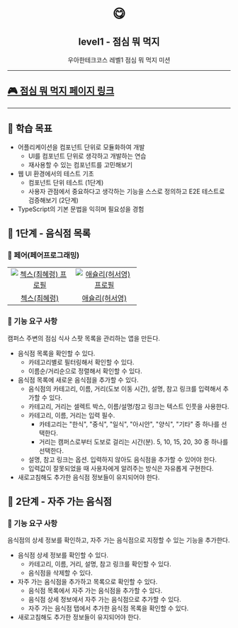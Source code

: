 <h1 align="middle">😋</h1>
<h2 align="middle">level1 - 점심 뭐 먹지</h2>
<p align="middle">우아한테크코스 레벨1 점심 뭐 먹지 미션</p>

---

## [🎮 점심 뭐 먹지 페이지 링크](https://hyeryongchoi.github.io/javascript-lunch/)

---

## 📍 학습 목표

- 어플리케이션을 컴포넌트 단위로 모듈화하여 개발
  - UI를 컴포넌트 단위로 생각하고 개발하는 연습
  - 재사용할 수 있는 컴포넌트를 고민해보기
- 웹 UI 환경에서의 테스트 기초
  - 컴포넌트 단위 테스트 (1단계)
  - 사용자 관점에서 중요하다고 생각하는 기능을 스스로 정의하고 E2E 테스트로 검증해보기 (2단계)
- TypeScript의 기본 문법을 익히며 필요성을 경험

## 🚀 1단계 - 음식점 목록

### 🙏 페어(페어프로그래밍)

<table>
  <tr>
    <td align="center" width="130px">
      <a href="https://github.com/HyeryongChoi" target="_blank">
        <img src="https://avatars.githubusercontent.com/u/24777828?v=4" alt="첵스(최혜령) 프로필" />
      </a>
    </td>
    <td align="center" width="130px">
      <a href="https://github.com/jeonjeunghoon" target="_blank">
        <img src="https://avatars.githubusercontent.com/u/51967731?v=4" alt="애슐리(허서영) 프로필" />
      </a>
    </td>
  </tr>
  <tr>
    <td align="center">
      <a href="https://github.com/HyeryongChoi" target="_blank">
        첵스(최혜령)
      </a>
    </td>
    <td align="center">
      <a href="https://github.com/ashleysyheo" target="_blank">
        애슐리(허서영)
      </a>
    </td>
  </tr>
</table>

### 🎯 기능 요구 사항

캠퍼스 주변의 점심 식사 스팟 목록을 관리하는 앱을 만든다.

- 음식점 목록을 확인할 수 있다.
  - 카테고리별로 필터링해서 확인할 수 있다.
  - 이름순/거리순으로 정렬해서 확인할 수 있다.
- 음식점 목록에 새로운 음식점을 추가할 수 있다.
  - 음식점의 카테고리, 이름, 거리(도보 이동 시간), 설명, 참고 링크를 입력해서 추가할 수 있다.
  - 카테고리, 거리는 셀렉트 박스, 이름/설명/참고 링크는 텍스트 인풋을 사용한다.
  - 카테고리, 이름, 거리는 입력 필수.
    - 카테고리는 "한식", "중식", "일식", "아시안", "양식", "기타" 중 하나를 선택한다.
    - 거리는 캠퍼스로부터 도보로 걸리는 시간(분). 5, 10, 15, 20, 30 중 하나를 선택한다.
  - 설명, 참고 링크는 옵션. 입력하지 않아도 음식점을 추가할 수 있어야 한다.
  - 입력값이 잘못되었을 때 사용자에게 알려주는 방식은 자유롭게 구현한다.
- 새로고침해도 추가한 음식점 정보들이 유지되어야 한다.

## 🚀 2단계 - 자주 가는 음식점

### 🎯 기능 요구 사항

음식점의 상세 정보를 확인하고, 자주 가는 음식점으로 지정할 수 있는 기능을 추가한다.

- 음식점 상세 정보를 확인할 수 있다.
  - 카테고리, 이름, 거리, 설명, 참고 링크를 확인할 수 있다.
  - 음식점을 삭제할 수 있다.
- 자주 가는 음식점을 추가하고 목록으로 확인할 수 있다.
  - 음식점 목록에서 자주 가는 음식점을 추가할 수 있다.
  - 음식점 상세 정보에서 자주 가는 음식점으로 추가할 수 있다.
  - 자주 가는 음식점 탭에서 추가한 음식점 목록을 확인할 수 있다.
- 새로고침해도 추가한 정보들이 유지되어야 한다.
